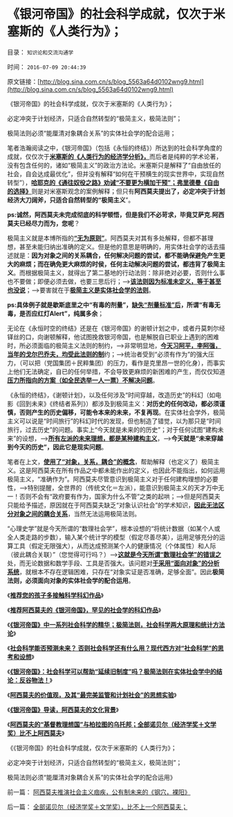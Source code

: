 # 《银河帝国》的社会科学成就，仅次于米塞斯的《人类行为》；

目录： `知识论和交流沟通学` 

时间： `2016-07-09 20:44:39` 

原文链接：[http://blog.sina.com.cn/s/blog_5563a64d0102wng9.html](http://blog.sina.com.cn/s/blog_5563a64d0102wng9.html)

《银河帝国》的社会科学成就，仅次于米塞斯的《人类行为》；

必定冲突于计划经济，只适合自然转型的“极简主义，极简法则”；

极简法则必须“能厘清对象耦合关系”的实体社会学的配合运用；

笔者浩瀚阅读之中，《银河帝国》（包括《永恒的终结》）所达到的社会科学角度的成就，仅仅次于[**米塞斯的《人类行为的经济学分析》，**](../../../2011/1/27/米塞斯《人类行为的经济学分析》的分析.md)而后者是纯粹的学术论著，没有包含任何的，诸如“极简主义”的政治方法论。米塞斯只是解释了“自由放任的社会，自会达成最优化”，但并没有解释“如何在干预横生的现实世界中，实现自然转型”），[**哈耶克的《通往奴役之路》劝诫“不要更为横加干预”；弗里德曼《自由的选择》**](../../../2010/1/25/弗里德曼和哈耶克批判的是中国的右派.md)则是对米塞斯观念的案例解释；但只有**阿西莫夫提出了，必定冲突于计划经济大刀阔斧，只适合自然转型的“极简主义**”。

**ps:诚然，阿西莫夫未完成彻底的科学顿悟，但是我们不必苛求，毕竟艾萨克.阿西莫夫已经尽力而为，您呢**？

极简主义就是本博所指的[**“无为原则”**](../../../2010/4/28/大道无为：任何历史和现实的政策必须顺势而为.md)。阿西莫夫对其有多处解释，但都不甚理想，甚至未能归纳出准确的定义。但是他的意思是明确的，用实体社会学的话去描述就是：**因为对象之间的关系耦合，任何解决问题的尝试，都不能确保避免产生更大的麻烦；而在确免更大麻烦的时侯，任何主动解决问题的尝试，都违背了极简主义**。而根据极简主义，就得出了第二基地的行动法则：除非绝对必要，否则什么事也不要做；即便必须去做，也要三思后行；——>[**该法则因为标准未定义，等于甚至也没说**](../../../2009/4/17/形意思维：科学类思维和哲学类思维的根本区别.md)；——>要害就在于[**极简主义是实体社会学的法则**](../../../2015/9/26/自然秩序的定义和自然转型，谷物法和传统意义上的不公平.md)。

**ps:具体例子就是歇斯底里之中“有毒的剂量”，[**缺失“剂量标准”后**](../../../2016/5/29/竭斯底里！如此轻率地启动了“通往极权之路”！.md)，所谓“有毒无毒，是否应红灯Alert”，纯属多余**；

无论在《永恒时空的终结》还是在《银河帝国》的谢顿计划之中，或者丹莫刺尔经铎丝的口，向谢顿解释，他试图挽救银河帝国，也是解脱自已职业上遇到的困难时，所必须面临的极简主义法则的制约，——>非常明显地，[**今天习阿平，李阿强，当年的戈尔巴乔夫，均受此法则的制**](../../../2012/2/3/公有制的改革者不容易；为什么要“打着左灯向右拐”？.md)约；——>统治者受到“必须有作为”的强大压力，（可以把（党国集团＋民粹集团）的压力，看作是克里昂一世的化身），而事实上他们无法确定，自已的任何举措，不会导致更麻烦的新困难的产生，而仅仅知道[**压力所指向的方案（如全民选举一人一票）不解决问题**](../../../2012/12/19/“全国普选，一人一票”不如“光明正大，决一死战”.md)。

《永恒的终结》，《谢顿计划》，以及任何涉及“时间穿越，改造历史”的科幻（如电影《回到未来》《终结者系列》）都涉及到极简主义：**对历史的任何改动，都必须谨慎，否则产生的历史偏移，可能令本来的未来，不复再现**。在实体社会学外，极简主义可以说是“时间旅行”的科幻时代的发现，但也制造了错觉，以为那只是“时间旅行，过去历史”的问题。事实上“今天就是未来的的历史”；对于任何试图“建构未来”的设想，——>[**所有左派的未来理想，都是某种建构主义**](../../../2013/4/19/为什么建构主义的改革必定落入灾难深渊？.md)，——>**今天就是“未来穿越到今天的历史”，因此它是现实问题**。

笔者在上文，[**使用了“对象，关系，耦合”的概念**](../../../2013/4/14/面向对象的生物学，进化论，社会学，软件，编码和数学；.md)，帮助解释（也定义了）极简主义。这是阿西莫夫在所有作品之中都未能作出的定义，也因此不能指出，如何运用极简主义，“准确作为”。阿西莫夫尽管意识到极简主义对于任何建构理想的必要性，——>特别提醒，全世界的（传统文化＝左派），能意识到极简主义的天才万中无一！否则不会有“政府要有作为，国家为什么不管”之类的起哄；——>但是阿西莫夫只能给予描述，原因就在于阿西莫夫缺乏“对象认识社会”的学术知识，[**因此无法区分对象之间的耦合关系**](../../../2012/3/14/面向对象的“科学发展观”.md)，当然无法运用极简法则。

“心理史学”就是今天所谓的“数理社会学”，根本设想的“将统计数据（如某个人或全人类走路的步数），输入某个统计学的模型（假定尽善尽美），运用足够充分的运算工具（假定无限强大），从而达成预测某个人的健康情况（个体属性）和人际（彼此耦合关联）”（您觉得可行吗？）——>[**这就是今天所谓“数理社会学”的错误之**](../../../2011/2/8/为什么引入数学的“经济学”都是伪科学？.md)处，而无论数据和数学手段、工具是否强大。该问题对[**于采用“面向对象”的分析系统**](../../../2009/4/1/面向对象抽象模型社会经济分析.md)，就根本不存在逻辑困难，只存在“对象实证是否准确，足够全面”。因此**极简法则，必须面向对象的实体社会学的配合运用**。

《[**推荐您的孩子多接触科学科幻作品**](../../../2009/5/23/推荐您的孩子多接触科学科幻作品.md)》

《[**推荐阿西莫夫的《银河帝国》，罕见的社会学的科幻作品**](../../../2016/7/2/推荐阿西莫夫的《银河帝国》，罕见的社会学的科幻作品；.md)》

《[**《银河帝国》中一系列社会科学的精华；极简法则，社会科学两大原理和统计方法论**](../../../2016/7/3/《银河帝国》中一系列社会科学的精华；.md)》

《[**社会科学能否预测未来？
否则社会科学还有什么用？现代西方对“社会科学”的思考和设想**](../../../2016/7/4/社会科学能否预测未来？如果不能，社会科学还有什么用？.md)》

《[**《银河帝国》：社会科学可以帮助“延续旧制度”吗？极简法则在实体社会学中的结论：反谷物法！**](../../../2016/7/5/《银河帝国》命题：社会科学可以“延续旧制度”吗？.md)》

《[**阿西莫夫的价值观，及其“最完美监管和计划社会”的思想实验**](../../../2016/7/6/阿西莫夫的价值观，及其“最完美监管和计划社会”的思想实验.md)》

《[**《银河帝国》导读，阿西莫夫的文化背景**](../../../2016/7/7/《银河帝国》导读，阿西莫夫的文化背景.md)》

《[**阿西莫夫的“基督教理想国”与柏拉图的乌托邦；全部诺贝尔（经济学奖＋文学奖）比不上阿西莫夫**](../../../2016/7/8/全部诺贝尔（经济学奖＋文学奖），比不上一个阿西莫夫；.md)》

《《银河帝国》的社会科学成就，仅次于米塞斯的《人类行为》；

必定冲突于计划经济，只适合自然转型的“极简主义，极简法则”；

极简法则必须“能厘清对象耦合关系”的实体社会学的配合运用》

前一篇： [阿西莫夫推演社会主义痼疾，公有制未来的《钢穴，裸阳》](../../../2016/7/19/阿西莫夫推演社会主义痼疾，公有制未来的《钢穴，裸阳》.md)

后一篇： [全部诺贝尔（经济学奖＋文学奖），比不上一个阿西莫夫；](../../../2016/7/8/全部诺贝尔（经济学奖＋文学奖），比不上一个阿西莫夫；.md)

